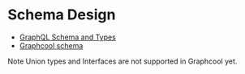 
# Schema Design

- [GraphQL Schema and Types](http://graphql.org/learn/schema/)
- [Graphcool schema](https://www.graph.cool/docs/reference/schema/overview-ahwoh2fohj/)

Note Union types and Interfaces are not supported in Graphcool yet.